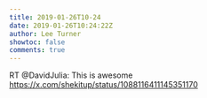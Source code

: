 ```yaml
---
title: 2019-01-26T10-24
date: 2019-01-26T10:24:22Z
author: Lee Turner
showtoc: false
comments: true
---
```


RT @DavidJulia: This is awesome https://x.com/shekitup/status/1088116411145351170

